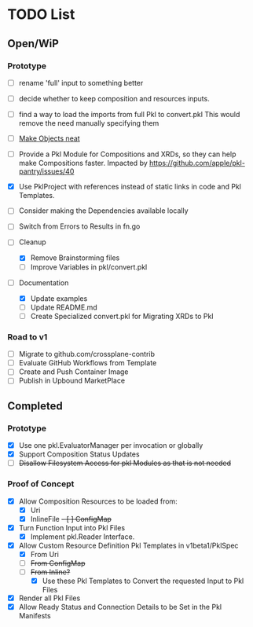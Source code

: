 # TODO List

## Open/WiP
### Prototype

- [ ] rename 'full' input to something better
- [ ] decide whether to keep composition and resources inputs.
- [ ] find a way to load the imports from full Pkl to convert.pkl
      This would remove the need manually specifying them
- [ ] [Make Objects neat](https://github.com/apple/pkl-pantry/issues/62)
- [ ] Provide a Pkl Module for Compositions and XRDs, so they can help make Compositions faster.
      Impacted by https://github.com/apple/pkl-pantry/issues/40


- [x] Use PklProject with references instead of static links in code and Pkl Templates.
- [ ] Consider making the Dependencies available locally
- [ ] Switch from Errors to Results in fn.go

- [ ] Cleanup
  - [x] Remove Brainstorming files
  - [ ] Improve Variables in pkl/convert.pkl

- [ ] Documentation
  - [x] Update examples
  - [ ] Update README.md
  - [ ] Create Specialized convert.pkl for Migrating XRDs to Pkl

### Road to v1
- [ ] Migrate to github.com/crossplane-contrib
- [ ] Evaluate GitHub Workflows from Template
- [ ] Create and Push Container Image
- [ ] Publish in Upbound MarketPlace

## Completed
### Prototype
- [x] Use one pkl.EvaluatorManager per invocation or globally
- [x] Support Composition Status Updates
- [ ] ~~Disallow Filesystem Access for pkl Modules as that is not needed~~

### Proof of Concept
- [x] Allow Composition Resources to be loaded from:
    - [x] Uri
    - [x] InlineFile
    ~~- [ ] ConfigMap~~
- [x] Turn Function Input into Pkl Files
    - [x] Implement pkl.Reader Interface.
- [x] Allow Custom Resource Definition Pkl Templates in v1beta1/PklSpec
    - [x] From Uri
    - [ ] ~~From ConfigMap~~
    - [ ] ~~From Inline?~~
        - [x] Use these Pkl Templates to Convert the requested Input to Pkl Files
- [x] Render all Pkl Files
- [x] Allow Ready Status and Connection Details to be Set in the Pkl Manifests
